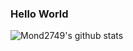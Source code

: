 ### Hello World

![Mond2749's github stats](https://github-readme-stats.vercel.app/api?username=Mond2749&show_icons=true&theme=merko)